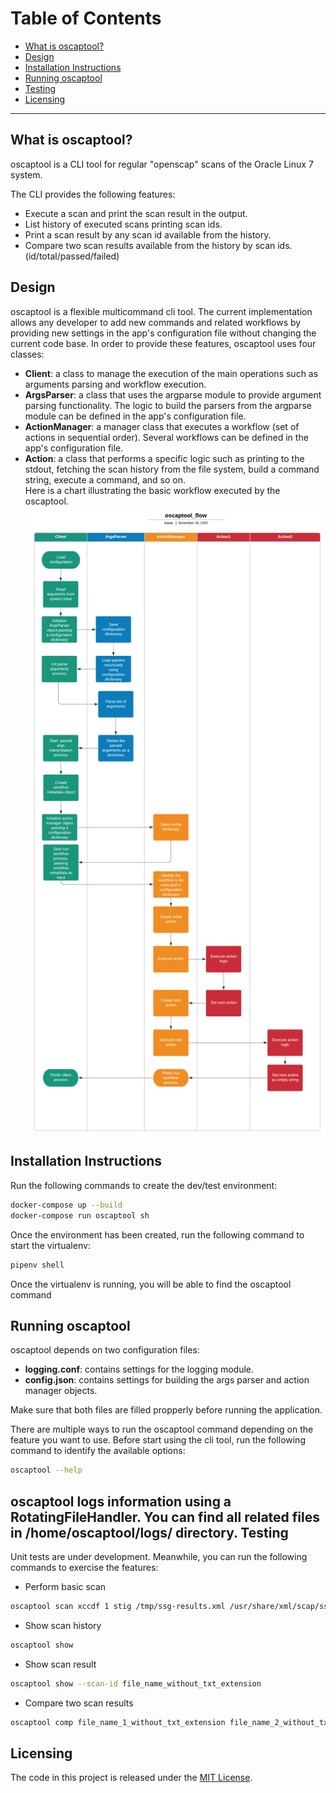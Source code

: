 Table of Contents
=======================

* [What is oscaptool?](#what-is-oscaptool)
* [Design](#design)
* [Installation Instructions](#installation-instructions)
* [Running oscaptool](#running-oscaptool)
* [Testing](#testing)
* [Licensing](#licensing)

---

What is oscaptool?
------
oscaptool is a CLI tool for regular "openscap" scans of the Oracle Linux 7 system.

The CLI provides the following features:

* Execute a scan and print the scan result in the output.
* List history of executed scans printing scan ids.
* Print a scan result by any scan id available from the history.
* Compare two scan results available from the history by scan ids. (id/total/passed/failed)

Design
------
oscaptool is a flexible multicommand cli tool. The current implementation allows any developer to add new commands and related workflows
by providing new settings in the app's configuration file without changing the current code base. In order to provide these features, oscaptool
uses four classes:
* **Client**: a class to manage the execution of the main operations such as arguments parsing and workflow execution.
* **ArgsParser**: a class that uses the argparse module to provide argument parsing functionality. The logic to build the parsers from the argparse module
can be defined in the app's configuration file.
* **ActionManager**: a manager class that executes a workflow (set of actions in sequential order). Several workflows can be defined in the app's configuration file.
* **Action**: a class that performs a specific logic such as printing to the stdout, fetching the scan history from the file system, build a command string, execute a command, and so on.  
Here is a chart illustrating the basic workflow executed by the oscaptool.
![Alt text](docs/oscaptool_flow.png?raw=true "oscaptool_workflow")

Installation Instructions
------
Run the following commands to create the dev/test environment:
```bash
docker-compose up --build
docker-compose run oscaptool sh
```
Once the environment has been created, run the following command to start the virtualenv:
```bash
pipenv shell
```
Once the virtualenv is running, you will be able to find the oscaptool command

Running oscaptool
------
oscaptool depends on two configuration files:
* **logging.conf**: contains settings for the logging module.
* **config.json**: contains settings for building the args parser and action manager objects.

Make sure that both files are filled propperly before running the application.

There are multiple ways to run the oscaptool command depending on the feature you want to use. 
Before start using the cli tool, run the following command to identify the available options:
```bash
oscaptool --help
```

oscaptool logs information using a RotatingFileHandler. You can find all related files in /home/oscaptool/logs/ directory.
Testing
------
Unit tests are under development. Meanwhile, you can run the following commands to exercise the features:  
* Perform basic scan
```bash
oscaptool scan xccdf 1 stig /tmp/ssg-results.xml /usr/share/xml/scap/ssg/content/ssg-ol7-cpe-dictionary.xml /usr/share/xml/scap/ssg/content/ssg-ol7-xccdf.xml
```
* Show scan history
```bash
oscaptool show
```
* Show scan result
```bash
oscaptool show --scan-id file_name_without_txt_extension
```
* Compare two scan results
```bash
oscaptool comp file_name_1_without_txt_extension file_name_2_without_txt_extension
```
Licensing
------
The code in this project is released under the [MIT License](LICENSE).
